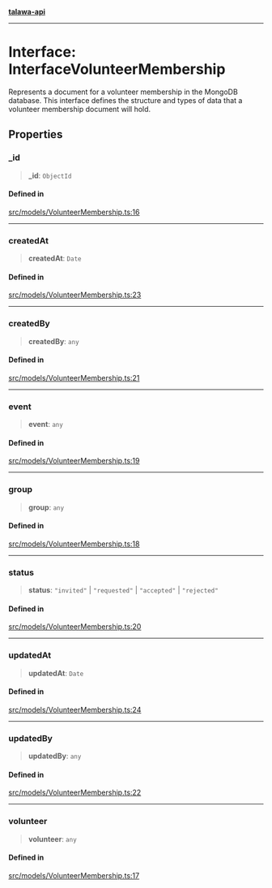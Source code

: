 [**talawa-api**](../../../README.md)

***

# Interface: InterfaceVolunteerMembership

Represents a document for a volunteer membership in the MongoDB database.
This interface defines the structure and types of data that a volunteer membership document will hold.

## Properties

### \_id

> **\_id**: `ObjectId`

#### Defined in

[src/models/VolunteerMembership.ts:16](https://github.com/Suyash878/talawa-api/blob/b5a9d8b4a1ea678a3d6f5b710b3721f91a3052fc/src/models/VolunteerMembership.ts#L16)

***

### createdAt

> **createdAt**: `Date`

#### Defined in

[src/models/VolunteerMembership.ts:23](https://github.com/Suyash878/talawa-api/blob/b5a9d8b4a1ea678a3d6f5b710b3721f91a3052fc/src/models/VolunteerMembership.ts#L23)

***

### createdBy

> **createdBy**: `any`

#### Defined in

[src/models/VolunteerMembership.ts:21](https://github.com/Suyash878/talawa-api/blob/b5a9d8b4a1ea678a3d6f5b710b3721f91a3052fc/src/models/VolunteerMembership.ts#L21)

***

### event

> **event**: `any`

#### Defined in

[src/models/VolunteerMembership.ts:19](https://github.com/Suyash878/talawa-api/blob/b5a9d8b4a1ea678a3d6f5b710b3721f91a3052fc/src/models/VolunteerMembership.ts#L19)

***

### group

> **group**: `any`

#### Defined in

[src/models/VolunteerMembership.ts:18](https://github.com/Suyash878/talawa-api/blob/b5a9d8b4a1ea678a3d6f5b710b3721f91a3052fc/src/models/VolunteerMembership.ts#L18)

***

### status

> **status**: `"invited"` \| `"requested"` \| `"accepted"` \| `"rejected"`

#### Defined in

[src/models/VolunteerMembership.ts:20](https://github.com/Suyash878/talawa-api/blob/b5a9d8b4a1ea678a3d6f5b710b3721f91a3052fc/src/models/VolunteerMembership.ts#L20)

***

### updatedAt

> **updatedAt**: `Date`

#### Defined in

[src/models/VolunteerMembership.ts:24](https://github.com/Suyash878/talawa-api/blob/b5a9d8b4a1ea678a3d6f5b710b3721f91a3052fc/src/models/VolunteerMembership.ts#L24)

***

### updatedBy

> **updatedBy**: `any`

#### Defined in

[src/models/VolunteerMembership.ts:22](https://github.com/Suyash878/talawa-api/blob/b5a9d8b4a1ea678a3d6f5b710b3721f91a3052fc/src/models/VolunteerMembership.ts#L22)

***

### volunteer

> **volunteer**: `any`

#### Defined in

[src/models/VolunteerMembership.ts:17](https://github.com/Suyash878/talawa-api/blob/b5a9d8b4a1ea678a3d6f5b710b3721f91a3052fc/src/models/VolunteerMembership.ts#L17)

